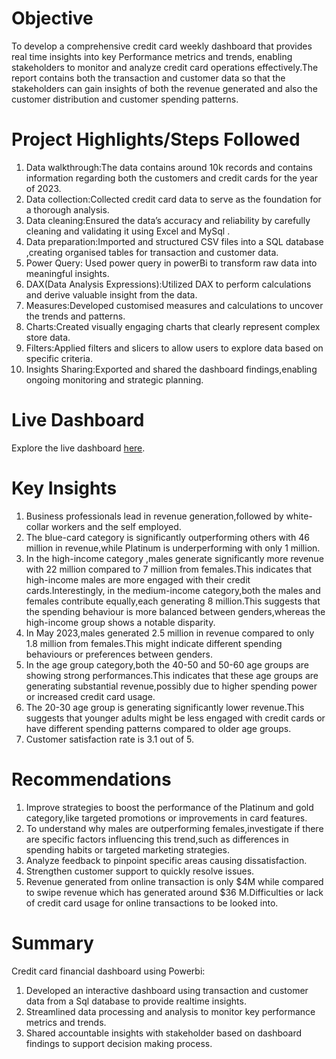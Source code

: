 # Objective
To develop a comprehensive credit card weekly dashboard that provides real time insights into key Performance metrics and trends, enabling stakeholders to monitor and analyze credit card operations effectively.The report contains both the transaction and customer data so that the stakeholders can gain insights of both the revenue generated and also the customer distribution and customer spending patterns.
# Project Highlights/Steps Followed
1. Data walkthrough:The data contains around 10k records and contains information regarding both the customers and credit cards for the year of 2023.
2. Data collection:Collected credit card data to serve as the foundation for a thorough analysis.
3. Data cleaning:Ensured the data’s accuracy and reliability by carefully cleaning and validating it using Excel and MySql .
4. Data preparation:Imported and structured CSV files into a SQL database ,creating organised tables for transaction and customer data.
5. Power Query: Used power query in powerBi  to transform raw data into meaningful insights.
6. DAX(Data Analysis Expressions):Utilized DAX to perform calculations and derive valuable insight from the data.
7. Measures:Developed customised measures and calculations to uncover the trends and patterns.
8. Charts:Created visually engaging charts that clearly represent complex store data.
9. Filters:Applied filters and slicers to allow users to explore data based on specific criteria.
10. Insights Sharing:Exported and shared the dashboard findings,enabling ongoing monitoring and strategic planning.
# Live Dashboard
Explore the live dashboard [here](https://app.powerbi.com/links/FDYb9X_9UG?ctid=c6e549b3-5f45-4032-aae9-d4244dc5b2c4&pbi_source=linkShare).
# Key Insights
1. Business professionals lead in revenue generation,followed by white-collar workers and the self employed.
2. The blue-card category is significantly outperforming others with 46 million in revenue,while Platinum is underperforming with only 1 million.
3. In the high-income category ,males generate significantly more revenue with 22 million compared to 7 million from females.This indicates that high-income males are more engaged with their credit cards.Interestingly, in the medium-income category,both the males and females contribute equally,each generating 8 million.This suggests that the spending behaviour is more balanced between genders,whereas the high-income group shows a notable disparity.
4. In May 2023,males generated 2.5 million in revenue compared to only 1.8 million from females.This might indicate different spending behaviours or preferences between genders.
5. In the age group category,both the 40-50 and 50-60 age groups are showing strong performances.This indicates that these age groups are generating substantial revenue,possibly due to higher spending power or increased credit card usage.
6. The 20-30 age group is generating significantly lower revenue.This suggests that  younger adults might be less engaged with credit cards or have different spending patterns compared to older age groups.
7. Customer satisfaction rate is 3.1 out of 5.
# Recommendations
1. Improve strategies to boost the performance of the Platinum and gold category,like targeted promotions or improvements in card features.
2. To understand why males are outperforming females,investigate if there are specific factors influencing this trend,such as differences in spending habits or targeted marketing strategies.
3. Analyze feedback to pinpoint specific areas causing dissatisfaction.
4. Strengthen customer support to quickly resolve issues.
5. Revenue generated from online transaction is only $4M while compared to swipe revenue which has generated around $36 M.Difficulties or lack of credit card usage for online transactions to be looked into.
# Summary
Credit card financial dashboard using Powerbi:
1. Developed an interactive dashboard using transaction and customer data from a Sql database to provide realtime insights.
2. Streamlined data processing and analysis to monitor key performance metrics and trends.
3. Shared accountable insights with stakeholder based on dashboard findings to support decision making process.




